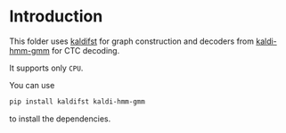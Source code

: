 # Introduction

This folder uses [kaldifst][kaldifst] for graph construction
and decoders from [kaldi-hmm-gmm][kaldi-hmm-gmm] for CTC decoding.

It supports only `CPU`.

You can use

```bash
pip install kaldifst kaldi-hmm-gmm
```
to install the dependencies.

[kaldi-hmm-gmm]: https://github.com/csukuangfj/kaldi-hmm-gmm
[kaldifst]: https://github.com/k2-fsa/kaldifst
[k2]: https://github.com/k2-fsa/k2
